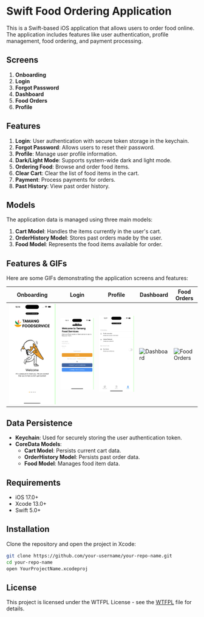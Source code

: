 # Swift Food Ordering Application

This is a Swift-based iOS application that allows users to order food online. The application includes features like user authentication, profile management, food ordering, and payment processing.

## Screens

1. **Onboarding**
2. **Login**
3. **Forgot Password**
4. **Dashboard**
5. **Food Orders**
6. **Profile**

## Features

1. **Login**: User authentication with secure token storage in the keychain.
2. **Forgot Password**: Allows users to reset their password.
3. **Profile**: Manage user profile information.
4. **Dark/Light Mode**: Supports system-wide dark and light mode.
5. **Ordering Food**: Browse and order food items.
6. **Clear Cart**: Clear the list of food items in the cart.
7. **Payment**: Process payments for orders.
8. **Past History**: View past order history.

## Models

The application data is managed using three main models:

1. **Cart Model**: Handles the items currently in the user's cart.
2. **OrderHistory Model**: Stores past orders made by the user.
3. **Food Model**: Represents the food items available for order.

## Features & GIFs

Here are some GIFs demonstrating the application screens and features:

| Onboarding | Login | Profile | Dashboard | Food Orders |
|------------|-------|-----------------|-----------|-------------|
| ![Onboarding](Gif/onboarding.gif) | ![Login](Gif/login.gif) | ![Forgot Password](Gif/profile.gif) | ![Dashboard](Gif/dashboard.gif) | ![Food Orders](Gif/order.gif) |


## Data Persistence

- **Keychain**: Used for securely storing the user authentication token.
- **CoreData Models**:
  - **Cart Model**: Persists current cart data.
  - **OrderHistory Model**: Persists past order data.
  - **Food Model**: Manages food item data.

## Requirements

- iOS 17.0+
- Xcode 13.0+
- Swift 5.0+

## Installation

Clone the repository and open the project in Xcode:

```bash
git clone https://github.com/your-username/your-repo-name.git
cd your-repo-name
open YourProjectName.xcodeproj
```

## License

This project is licensed under the WTFPL License - see the [WTFPL](http://www.wtfpl.net/about/) file for details.
